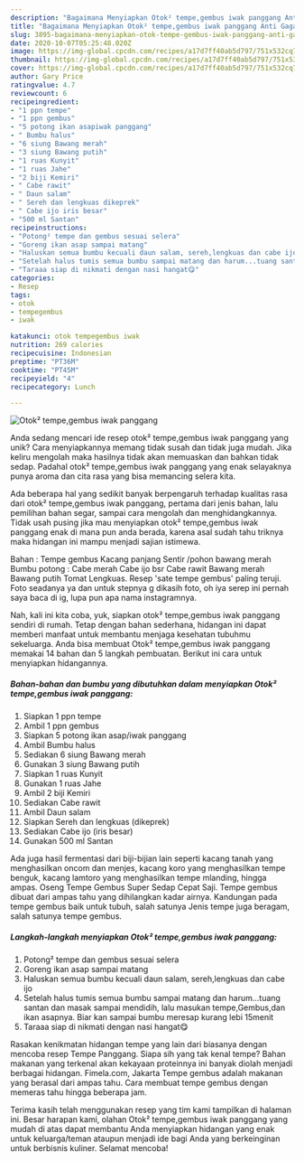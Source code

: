 ```yaml
---
description: "Bagaimana Menyiapkan Otok² tempe,gembus iwak panggang Anti Gagal"
title: "Bagaimana Menyiapkan Otok² tempe,gembus iwak panggang Anti Gagal"
slug: 3895-bagaimana-menyiapkan-otok-tempe-gembus-iwak-panggang-anti-gagal
date: 2020-10-07T05:25:48.020Z
image: https://img-global.cpcdn.com/recipes/a17d7ff40ab5d797/751x532cq70/otok-tempegembus-iwak-panggang-foto-resep-utama.jpg
thumbnail: https://img-global.cpcdn.com/recipes/a17d7ff40ab5d797/751x532cq70/otok-tempegembus-iwak-panggang-foto-resep-utama.jpg
cover: https://img-global.cpcdn.com/recipes/a17d7ff40ab5d797/751x532cq70/otok-tempegembus-iwak-panggang-foto-resep-utama.jpg
author: Gary Price
ratingvalue: 4.7
reviewcount: 6
recipeingredient:
- "1 ppn tempe"
- "1 ppn gembus"
- "5 potong ikan asapiwak panggang"
- " Bumbu halus"
- "6 siung Bawang merah"
- "3 siung Bawang putih"
- "1 ruas Kunyit"
- "1 ruas Jahe"
- "2 biji Kemiri"
- " Cabe rawit"
- " Daun salam"
- " Sereh dan lengkuas dikeprek"
- " Cabe ijo iris besar"
- "500 ml Santan"
recipeinstructions:
- "Potong² tempe dan gembus sesuai selera"
- "Goreng ikan asap sampai matang"
- "Haluskan semua bumbu kecuali daun salam, sereh,lengkuas dan cabe ijo"
- "Setelah halus tumis semua bumbu sampai matang dan harum...tuang santan dan masak sampai mendidih, lalu masukan tempe,Gembus,dan ikan asapnya. Biar kan sampai bumbu meresap kurang lebi 15menit"
- "Taraaa siap di nikmati dengan nasi hangat😋"
categories:
- Resep
tags:
- otok
- tempegembus
- iwak

katakunci: otok tempegembus iwak 
nutrition: 269 calories
recipecuisine: Indonesian
preptime: "PT36M"
cooktime: "PT45M"
recipeyield: "4"
recipecategory: Lunch

---
```



![Otok² tempe,gembus iwak panggang](https://img-global.cpcdn.com/recipes/a17d7ff40ab5d797/751x532cq70/otok-tempegembus-iwak-panggang-foto-resep-utama.jpg)

Anda sedang mencari ide resep otok² tempe,gembus iwak panggang yang unik? Cara menyiapkannya memang tidak susah dan tidak juga mudah. Jika keliru mengolah maka hasilnya tidak akan memuaskan dan bahkan tidak sedap. Padahal otok² tempe,gembus iwak panggang yang enak selayaknya punya aroma dan cita rasa yang bisa memancing selera kita.

Ada beberapa hal yang sedikit banyak berpengaruh terhadap kualitas rasa dari otok² tempe,gembus iwak panggang, pertama dari jenis bahan, lalu pemilihan bahan segar, sampai cara mengolah dan menghidangkannya. Tidak usah pusing jika mau menyiapkan otok² tempe,gembus iwak panggang enak di mana pun anda berada, karena asal sudah tahu triknya maka hidangan ini mampu menjadi sajian istimewa.

Bahan : Tempe gembus Kacang panjang Sentir /pohon bawang merah Bumbu potong : Cabe merah Cabe ijo bsr Cabe rawit Bawang merah Bawang putih Tomat Lengkuas. Resep &#39;sate tempe gembus&#39; paling teruji. Foto seadanya ya dan untuk stepnya g dikasih foto, oh iya serep ini pernah saya baca di ig, lupa pun apa nama instagramnya.


Nah, kali ini kita coba, yuk, siapkan otok² tempe,gembus iwak panggang sendiri di rumah. Tetap dengan bahan sederhana, hidangan ini dapat memberi manfaat untuk membantu menjaga kesehatan tubuhmu sekeluarga. Anda bisa membuat Otok² tempe,gembus iwak panggang memakai 14 bahan dan 5 langkah pembuatan. Berikut ini cara untuk menyiapkan hidangannya.

<!--inarticleads1-->

##### Bahan-bahan dan bumbu yang dibutuhkan dalam menyiapkan Otok² tempe,gembus iwak panggang:

1. Siapkan 1 ppn tempe
1. Ambil 1 ppn gembus
1. Siapkan 5 potong ikan asap/iwak panggang
1. Ambil  Bumbu halus
1. Sediakan 6 siung Bawang merah
1. Gunakan 3 siung Bawang putih
1. Siapkan 1 ruas Kunyit
1. Gunakan 1 ruas Jahe
1. Ambil 2 biji Kemiri
1. Sediakan  Cabe rawit
1. Ambil  Daun salam
1. Siapkan  Sereh dan lengkuas (dikeprek)
1. Sediakan  Cabe ijo (iris besar)
1. Gunakan 500 ml Santan


Ada juga hasil fermentasi dari biji-bijian lain seperti kacang tanah yang menghasilkan oncom dan menjes, kacang koro yang menghasilkan tempe benguk, kacang lamtoro yang menghasilkan tempe mlanding, hingga ampas. Oseng Tempe Gembus Super Sedap Cepat Saji. Tempe gembus dibuat dari ampas tahu yang dihilangkan kadar airnya. Kandungan pada tempe gembus baik untuk tubuh, salah satunya Jenis tempe juga beragam, salah satunya tempe gembus. 

<!--inarticleads2-->

##### Langkah-langkah menyiapkan Otok² tempe,gembus iwak panggang:

1. Potong² tempe dan gembus sesuai selera
1. Goreng ikan asap sampai matang
1. Haluskan semua bumbu kecuali daun salam, sereh,lengkuas dan cabe ijo
1. Setelah halus tumis semua bumbu sampai matang dan harum...tuang santan dan masak sampai mendidih, lalu masukan tempe,Gembus,dan ikan asapnya. Biar kan sampai bumbu meresap kurang lebi 15menit
1. Taraaa siap di nikmati dengan nasi hangat😋


Rasakan kenikmatan hidangan tempe yang lain dari biasanya dengan mencoba resep Tempe Panggang. Siapa sih yang tak kenal tempe? Bahan makanan yang terkenal akan kekayaan proteinnya ini banyak diolah menjadi berbagai hidangan. Fimela.com, Jakarta Tempe gembus adalah makanan yang berasal dari ampas tahu. Cara membuat tempe gembus dengan memeras tahu hingga beberapa jam. 

Terima kasih telah menggunakan resep yang tim kami tampilkan di halaman ini. Besar harapan kami, olahan Otok² tempe,gembus iwak panggang yang mudah di atas dapat membantu Anda menyiapkan hidangan yang enak untuk keluarga/teman ataupun menjadi ide bagi Anda yang berkeinginan untuk berbisnis kuliner. Selamat mencoba!
